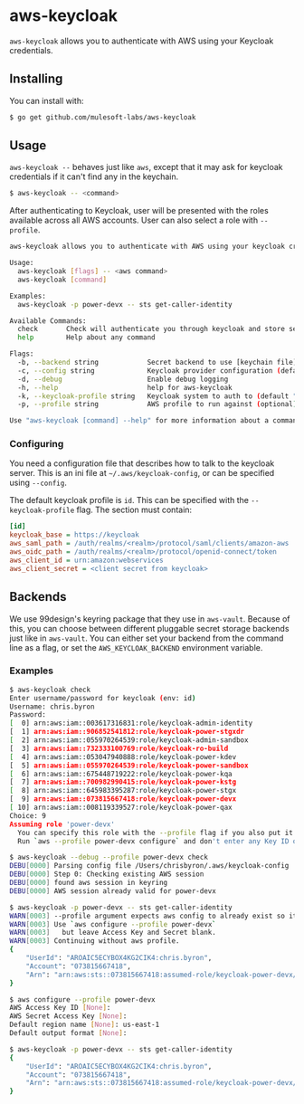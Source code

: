 # aws-keycloak

`aws-keycloak` allows you to authenticate with AWS using your Keycloak credentials.

## Installing

You can install with:

```bash
$ go get github.com/mulesoft-labs/aws-keycloak
```

## Usage

`aws-keycloak --` behaves just like `aws`, except that it may ask for keycloak credentials if it can't find any in the keychain.

```bash
$ aws-keycloak -- <command>
```

After authenticating to Keycloak, user will be presented with the roles available across all AWS accounts. User can also select a role with `--profile`.

```bash
aws-keycloak allows you to authenticate with AWS using your keycloak credentials

Usage:
  aws-keycloak [flags] -- <aws command>
  aws-keycloak [command]

Examples:
  aws-keycloak -p power-devx -- sts get-caller-identity

Available Commands:
  check       Check will authenticate you through keycloak and store session.
  help        Help about any command

Flags:
  -b, --backend string            Secret backend to use [keychain file]
  -c, --config string             Keycloak provider configuration (default "/.aws/keycloak-config")
  -d, --debug                     Enable debug logging
  -h, --help                      help for aws-keycloak
  -k, --keycloak-profile string   Keycloak system to auth to (default "id")
  -p, --profile string            AWS profile to run against (optional)

Use "aws-keycloak [command] --help" for more information about a command.
```

### Configuring

You need a configuration file that describes how to talk to the keycloak server. This is an ini file at `~/.aws/keycloak-config`, or can be specified using `--config`.

The default keycloak profile is `id`. This can be specified with the `--keycloak-profile` flag. The section must contain:
```ini
[id]
keycloak_base = https://keycloak
aws_saml_path = /auth/realms/<realm>/protocol/saml/clients/amazon-aws
aws_oidc_path = /auth/realms/<realm>/protocol/openid-connect/token
aws_client_id = urn:amazon:webservices
aws_client_secret = <client secret from keycloak>
```

## Backends

We use 99design's keyring package that they use in `aws-vault`.  Because of this, you can choose between different pluggable secret storage backends just like in `aws-vault`.  You can either set your backend from the command line as a flag, or set the `AWS_KEYCLOAK_BACKEND` environment variable.

### Examples

```bash
$ aws-keycloak check
Enter username/password for keycloak (env: id)
Username: chris.byron
Password:
[  0] arn:aws:iam::003617316831:role/keycloak-admin-identity
[  1] arn:aws:iam::906852541812:role/keycloak-power-stgxdr
[  2] arn:aws:iam::055970264539:role/keycloak-admin-sandbox
[  3] arn:aws:iam::732333100769:role/keycloak-ro-build
[  4] arn:aws:iam::053047940888:role/keycloak-power-kdev
[  5] arn:aws:iam::055970264539:role/keycloak-power-sandbox
[  6] arn:aws:iam::675448719222:role/keycloak-power-kqa
[  7] arn:aws:iam::700982990415:role/keycloak-power-kstg
[  8] arn:aws:iam::645983395287:role/keycloak-power-stgx
[  9] arn:aws:iam::073815667418:role/keycloak-power-devx
[ 10] arn:aws:iam::008119339527:role/keycloak-power-qax
Choice: 9
Assuming role 'power-devx'
  You can specify this role with the --profile flag if you also put it in your aws config.
  Run `aws --profile power-devx configure` and don't enter any Key ID or Secret Key.
```

```bash
$ aws-keycloak --debug --profile power-devx check
DEBU[0000] Parsing config file /Users/chrisbyron/.aws/keycloak-config
DEBU[0000] Step 0: Checking existing AWS session
DEBU[0000] found aws session in keyring
DEBU[0000] AWS session already valid for power-devx
```

```bash
$ aws-keycloak -p power-devx -- sts get-caller-identity
WARN[0003] --profile argument expects aws config to already exist so it can use the default region.
WARN[0003] Use `aws configure --profile power-devx`
WARN[0003]   but leave Access Key and Secret blank.
WARN[0003] Continuing without aws profile.
{
    "UserId": "AROAIC5ECYBOX4KG2CIK4:chris.byron",
    "Account": "073815667418",
    "Arn": "arn:aws:sts::073815667418:assumed-role/keycloak-power-devx/chris.byron"
}

$ aws configure --profile power-devx
AWS Access Key ID [None]:
AWS Secret Access Key [None]:
Default region name [None]: us-east-1
Default output format [None]:

$ aws-keycloak -p power-devx -- sts get-caller-identity
{
    "UserId": "AROAIC5ECYBOX4KG2CIK4:chris.byron",
    "Account": "073815667418",
    "Arn": "arn:aws:sts::073815667418:assumed-role/keycloak-power-devx/chris.byron"
}
```
